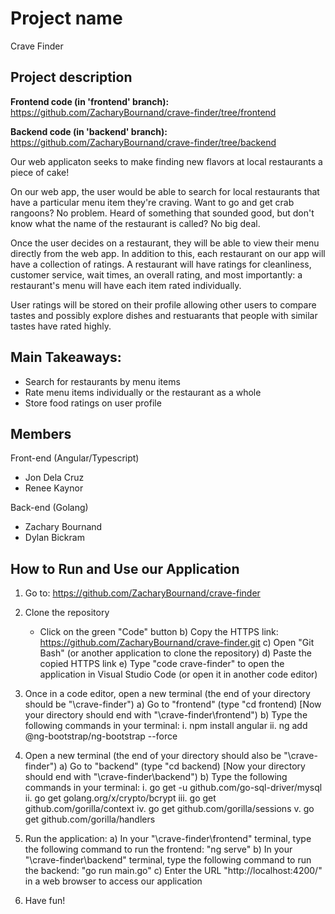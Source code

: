# Project name
Crave Finder

## Project description
**Frontend code (in 'frontend' branch):**
https://github.com/ZacharyBournand/crave-finder/tree/frontend

**Backend code (in 'backend' branch):**
https://github.com/ZacharyBournand/crave-finder/tree/backend


Our web applicaton seeks to make finding new flavors at local restaurants a piece of cake!

On our web app, the user would be able to search for local restaurants that have a particular menu item they're craving. Want to go and get crab rangoons? No problem. Heard of something that sounded good, but don't know what the name of the restaurant is called? No big deal.

Once the user decides on a restaurant, they will be able to view their menu directly from the web app. In addition to this, each restaurant on our app will have a collection of ratings. A restaurant will have ratings for cleanliness, customer service, wait times, an overall rating, and most importantly: a restaurant's menu will have each item rated individually.

User ratings will be stored on their profile allowing other users to compare tastes and possibly explore dishes and restuarants that people with similar tastes have rated highly.

## Main Takeaways:
- Search for restaurants by menu items
- Rate menu items individually or the restaurant as a whole
- Store food ratings on user profile

## Members
Front-end (Angular/Typescript)
- Jon Dela Cruz
- Renee Kaynor

Back-end (Golang)
- Zachary Bournand
- Dylan Bickram

## How to Run and Use our Application
1. Go to: https://github.com/ZacharyBournand/crave-finder

2. Clone the repository
    - Click on the green "Code" button 
    b) Copy the HTTPS link: https://github.com/ZacharyBournand/crave-finder.git
    c) Open "Git Bash" (or another application to clone the repository)
    d) Paste the copied HTTPS link
    e) Type "code crave-finder" to open the application in Visual Studio Code (or open it in another code editor)

3. Once in a code editor, open a new terminal (the end of your directory should be "\crave-finder")
    a) Go to "frontend" (type "cd frontend) [Now your directory should end with "\crave-finder\frontend")
    b) Type the following commands in your terminal:
            i. npm install angular
            ii. ng add @ng-bootstrap/ng-bootstrap --force

4. Open a new terminal (the end of your directory should also be "\crave-finder")
    a) Go to "backend" (type "cd backend) [Now your directory should end with "\crave-finder\backend")
    b) Type the following commands in your terminal:
            i. go get -u github.com/go-sql-driver/mysql
            ii. go get golang.org/x/crypto/bcrypt
            iii. go get github.com/gorilla/context
            iv. go get github.com/gorilla/sessions
            v. go get github.com/gorilla/handlers
            
5. Run the application:
     a) In your "\crave-finder\frontend" terminal, type the following command to run the frontend: "ng serve"
     b) In your "\crave-finder\backend" terminal, type the following command to run the backend: "go run main.go"
     c) Enter the URL "http://localhost:4200/" in a web browser to access our application
     
6. Have fun!
